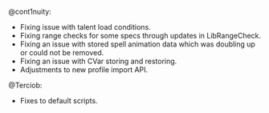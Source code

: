 @cont1nuity:
- Fixing issue with talent load conditions.
- Fixing range checks for some specs through updates in LibRangeCheck.
- Fixing an issue with stored spell animation data which was doubling up or could not be removed.
- Fixing an issue with CVar storing and restoring.
- Adjustments to new profile import API.

@Terciob:
- Fixes to default scripts.

